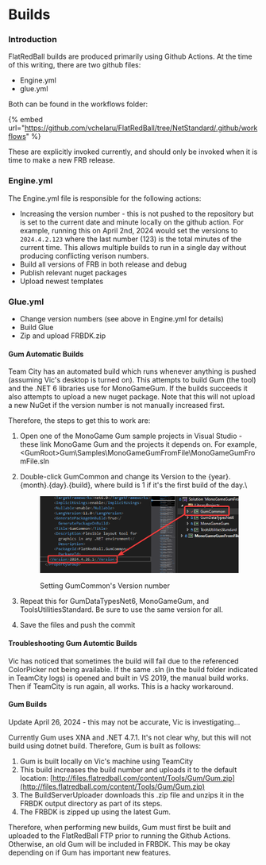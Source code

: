 # Builds

### Introduction

FlatRedBall builds are produced primarily using Github Actions. At the time of this writing, there are two github files:

* Engine.yml
* glue.yml

Both can be found in the workflows folder:

{% embed url="https://github.com/vchelaru/FlatRedBall/tree/NetStandard/.github/workflows" %}

These are explicitly invoked currently, and should only be invoked when it is time to make a new FRB release.

### Engine.yml

The Engine.yml file is responsible for the following actions:

* Increasing the version number - this is not pushed to the repository but is set to the current date and minute locally on the github action. For example, running this on April 2nd, 2024 would set the versions to `2024.4.2.123` where the last number (123) is the total minutes of the current time. This allows multiple builds to run in a single day without producing conflicting verison numbers.
* Build all versions of FRB in both release and debug
* Publish relevant nuget packages
* Upload newest templates

### Glue.yml

* Change version numbers (see above in Engine.yml for details)
* Build Glue
* Zip and upload FRBDK.zip

#### Gum Automatic Builds

Team City has an automated build which runs whenever anything is pushed (assuming Vic's desktop is turned on). This attempts to build Gum (the tool) and the .NET 6 libraries use for MonoGameGum. If the builds succeeds it also attempts to upload a new nuget package. Note that this will not upload a new NuGet if the version number is not manually increased first.

Therefore, the steps to get this to work are:

1. Open one of the MonoGame Gum sample projects in Visual Studio - these link MonoGame Gum and the projects it depends on. For example, \<GumRoot>Gum\Samples\MonoGameGumFromFile\MonoGameGumFromFile.sln
2.  Double-click GumCommon and change its Version to the {year}.{month}.{day}.{build}, where build is 1 if it's the first build of the day.\


    <figure><img src="../.gitbook/assets/image.png" alt=""><figcaption><p>Setting GumCommon's Version number</p></figcaption></figure>
3. Repeat this for GumDataTypesNet6, MonoGameGum, and ToolsUtilitiesStandard. Be sure to use the same version for all.
4. Save the files and push the commit

#### Troubleshooting Gum Automtic Builds

Vic has noticed that sometimes the build will fail due to the referenced ColorPicker not being available. If the same .sln (in the build folder indicated in TeamCity logs) is opened and built in VS 2019, the manual build works. Then if TeamCity is run again, all works. This is a hacky workaround.

#### Gum Builds

Update April 26, 2024 - this may not be accurate, Vic is investigating...

&#x20;Currently Gum uses XNA and .NET 4.7.1. It's not clear why, but this will not build using dotnet build. Therefore, Gum is built as follows:

1. Gum is built locally on Vic's machine using TeamCity
2. This build increases the build number and uploads it to the default location: [http://files.flatredball.com/content/Tools/Gum/Gum.zip](http://files.flatredball.com/content/Tools/Gum/Gum.zip)
3. The BuildServerUploader downloads this .zip file and unzips it in the FRBDK output directory as part of its steps.&#x20;
4. The FRBDK is zipped up using the latest Gum.

Therefore, when performing new builds, Gum must first be built and uploaded to the FlatRedBall FTP prior to running the Github Actions. Otherwise, an old Gum will be included in FRBDK. This may be okay depending on if Gum has important new features.
